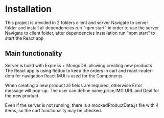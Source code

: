 # Installation

This project is devided in 2 folders client and server 
Navigate to server folder and install all dependencies run "npm start" in order to use the server
Navigate to client folder, after dependencies installation run "npm start" to start the React app 

## Main functionality

Server is build with Express + MongoDB, allowing creating new products 
The React app is using Redux to keep the orders in cart and react-router-dom for navigation 
React MUI is used for the Components

When creating a new product all fields are required, otherwise Error message will pop-up.
The user can define name,price,IMG URL and Deal for the new product.

Even if the server is not running, there is a mockedProductData.js file with 4 items, so the cart functionality may be checked. 